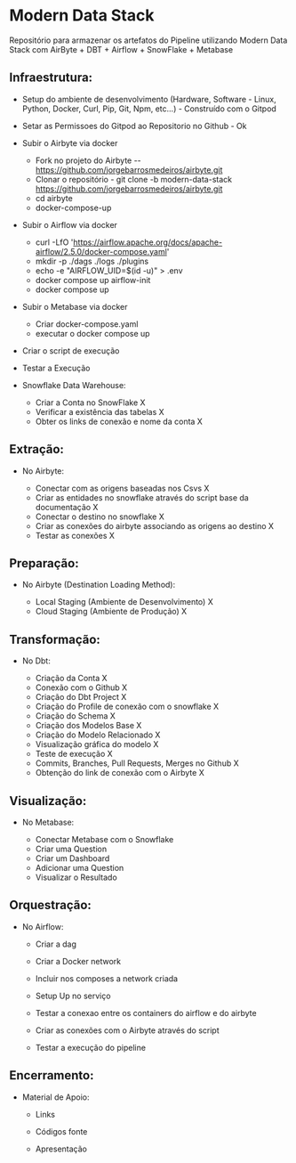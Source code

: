 # Modern Data Stack

Repositório para armazenar os artefatos do Pipeline utilizando Modern Data Stack com AirByte + DBT + Airflow + SnowFlake + Metabase


## Infraestrutura:

- Setup do ambiente de desenvolvimento (Hardware, Software - Linux, Python, Docker, Curl, Pip, Git, Npm, etc...) - Construído com o Gitpod

- Setar as Permissoes do Gitpod ao Repositorio no Github - Ok

- Subir o Airbyte via docker 
    - Fork no projeto do Airbyte -- https://github.com/jorgebarrosmedeiros/airbyte.git
    - Clonar o repositório - git clone -b modern-data-stack https://github.com/jorgebarrosmedeiros/airbyte.git
    - cd airbyte
    - docker-compose-up

- Subir o Airflow via docker
    - curl -LfO 'https://airflow.apache.org/docs/apache-airflow/2.5.0/docker-compose.yaml'
    - mkdir -p ./dags ./logs ./plugins
    - echo -e "AIRFLOW_UID=$(id -u)" > .env
    - docker compose up airflow-init
    - docker compose up

- Subir o Metabase via docker 
    - Criar docker-compose.yaml
    - executar o docker compose up

- Criar o script de execução 

- Testar a Execução 

- Snowflake Data Warehouse:
    
    - Criar a Conta no SnowFlake X
    - Verificar a existência das tabelas X
    - Obter os links de conexão e nome da conta X


## Extração:

- No Airbyte:

    - Conectar com as origens baseadas nos Csvs X
    - Criar as entidades no snowflake através do script base da documentação    X
    - Conectar o destino no snowflake X
    - Criar as conexões do airbyte associando as origens ao destino X
    - Testar as conexões X


## Preparação:

- No Airbyte (Destination Loading Method):

    - Local Staging (Ambiente de Desenvolvimento) X
    - Cloud Staging (Ambiente de Produção) X


## Transformação:

- No Dbt:

    - Criação da Conta  X
    - Conexão com o Github  X
    - Criação do Dbt Project  X
    - Criação do Profile de conexão com o snowflake X
    - Criação do Schema X
    - Criação dos Modelos Base X
    - Criação do Modelo Relacionado X
    - Visualização gráfica do modelo X 
    - Teste de execução X
    - Commits, Branches, Pull Requests, Merges no Github  X
    - Obtenção do link de conexão com o Airbyte  X


## Visualização:

- No Metabase:

    - Conectar Metabase com o Snowflake 
    - Criar uma Question  
    - Criar um Dashboard 
    - Adicionar uma Question 
    - Visualizar o Resultado  


## Orquestração:

- No Airflow:

    - Criar a dag  

    - Criar a Docker network

    - Incluir nos composes a network criada

    - Setup Up no serviço

    - Testar a conexao entre os containers do airflow e do airbyte

    - Criar as conexões com o Airbyte através do script  

    - Testar a execução do pipeline  


## Encerramento:

- Material de Apoio:

    - Links 

    - Códigos fonte

    - Apresentação